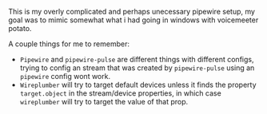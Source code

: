 This is my overly complicated and perhaps unecessary pipewire setup, my goal was to mimic somewhat what i had going in windows with voicemeeter potato.

A couple things for me to remember:
 - `Pipewire` and `pipewire-pulse` are different things with different configs, trying to config an stream that was created by `pipewire-pulse` using an `pipewire` config wont work.
 - `Wireplumber` will try to target default devices unless it finds the property `target.object` in the stream/device properties, in which case `wireplumber` will try to target the value of that prop.
